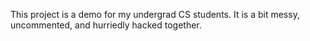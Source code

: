 This project is a demo for my undergrad CS students.
It is a bit messy, uncommented, and hurriedly hacked together.
